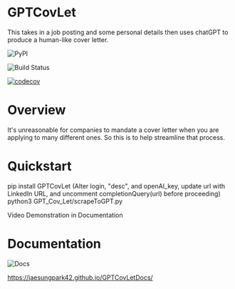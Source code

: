 # GPTCovLet

This takes in a job posting and some personal details then uses chatGPT to produce a human-like cover letter.

![PyPI](https://img.shields.io/pypi/v/GPTCovLet)

![Build Status](https://github.com/jaesungpark42/GPTCovLet/actions/workflows/build.yml/badge.svg)

[![codecov](https://codecov.io/gh/jaesungpark42/GPTCovLet/branch/main/graph/badge.svg?token=X5BN0AAOZ1)](https://codecov.io/gh/jaesungpark42/GPTCovLet)

# Overview

It's unreasonable for companies to mandate a cover letter when you are applying to many different ones. So this is to help streamline that process.


# Quickstart

pip install GPTCovLet
(Alter login, "desc", and openAI_key, update url with LinkedIn URL, and uncomment completionQuery(url) before proceeding)
python3 GPT_Cov_Let/scrapeToGPT.py

Video Demonstration in Documentation

# Documentation

![Docs](https://readthedocs.org/projects/GPTCovLet/badge/?version=<version>&style=<style>A)

https://jaesungpark42.github.io/GPTCovLetDocs/
